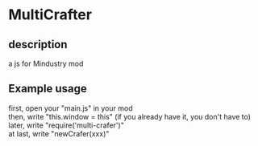 # MultiCrafter
## description
a js for Mindustry mod
## Example usage
first, open your "main.js" in your mod<br />
then, write "this.window = this" (if you already have it, you don't have to)<br />
later, write "require('multi-crafer')"<br />
at last, write "newCrafer(xxx)"
